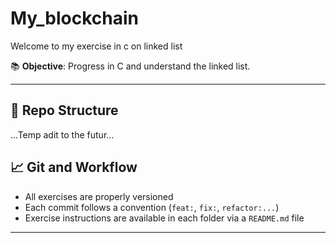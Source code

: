 # My_blockchain
Welcome to my exercise in c on linked list

📚 **Objective**: Progress in C and understand the linked list.

___

## 🚀 Repo Structure

...Temp adit to the futur...

## 📈 Git and Workflow

- All exercises are properly versioned
- Each commit follows a convention (`feat:`, `fix:`, `refactor:...`)
- Exercise instructions are available in each folder via a `README.md` file

---
